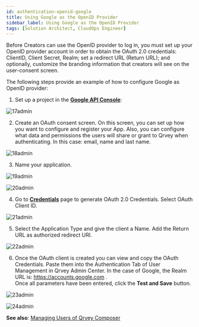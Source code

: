 ```yaml
---
id: authentication-openid-google
title: Using Google as the OpenID Provider
sidebar_label: Using Google as the OpenID Provider
tags: [Solution Architect, CloudOps Engineer]
---
```


<div style={{textAlign: "justify"}}>
 
Before Creators can use the OpenID provider to log in, you must set up your OpenID provider account in order to obtain the OAuth 2.0 credentials: ClientID, Client Secret, Realm; set a redirect URL (Return URL); and optionally, customize the branding information that creators will see on the user-consent screen. 

The following steps provide an example of how to configure Google as OpenID provider:

1. Set up a project in the <a href="https://console.developers.google.com/ "> <strong>
Google API Console</strong></a>:

![17admin](https://s3.amazonaws.com/cdn.qrvey.com/documentation_assets/admin/Administering+Qrvey+Composer/newimg/17admin.png#thumbnail-60)

2. Create an OAuth consent screen. On this screen, you can set up how you want to configure and register your App. Also, you can configure what data and permissions the users will share or grant to Qrvey when authenticating. In this case: email, name and last name.

![18admin](https://s3.amazonaws.com/cdn.qrvey.com/documentation_assets/admin/Administering+Qrvey+Composer/newimg/18admin.png#thumbnail-80)


3. Name your application.

![19admin](https://s3.amazonaws.com/cdn.qrvey.com/documentation_assets/admin/Administering+Qrvey+Composer/newimg/19admin.png#thumbnail-80)

![20admin](https://s3.amazonaws.com/cdn.qrvey.com/documentation_assets/admin/Administering+Qrvey+Composer/newimg/20admin.png#thumbnail-80)

4. Go to <a href="https://console.developers.google.com/apis/credentials"> <strong>Credentials</strong></a> page to generate OAuth 2.0 Credentials. Select OAuth Client ID.

![21admin](https://s3.amazonaws.com/cdn.qrvey.com/documentation_assets/admin/Administering+Qrvey+Composer/newimg/21admin.png#thumbnail-80)

5. Select the Application Type and give the client a Name. Add the Return URL as authorized redirect URI.

![22admin](https://s3.amazonaws.com/cdn.qrvey.com/documentation_assets/admin/Administering+Qrvey+Composer/newimg/22admin.png#thumbnail-80)


6. Once the OAuth client is created you can view and copy the OAuth Credentials. Paste them into the Authentication Tab of User Management in Qrvey Admin Center. In the case of Google, the Realm URL is: https://accounts.google.com . <br/>
Once all parameters have been entered, click the **Test and Save** button. 

![23admin](https://s3.amazonaws.com/cdn.qrvey.com/documentation_assets/admin/Administering+Qrvey+Composer/newimg/23admin.png#thumbnail)

![24admin](https://s3.amazonaws.com/cdn.qrvey.com/documentation_assets/admin/Administering+Qrvey+Composer/newimg/24admin.png#thumbnail)

**See also**:
[Managing Users of Qrvey Composer](managing-users.md)

</div>